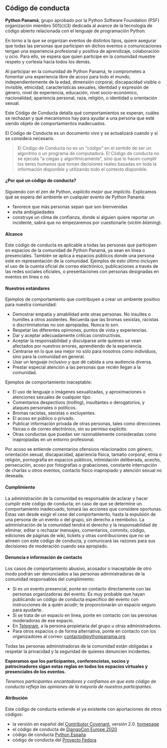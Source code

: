 ## Código de conducta ##

**Python Panamá**, grupo aprobado por la Python Software Foundation (PSF) organización miembro 501(c)(3) dedicada al avance de la tecnología de código abierto relacionada con el lenguaje de programación Python.

En torno a la que se organizan eventos de distintos tipos, quiere asegurar que todas las personas que participen en dichos eventos o comunicaciones tengan una experiencia profesional y positiva de aprendizaje, colaboración u ocio. Para ello, se espera que quien participe en la comunidad muestre respeto y cortesía hacia todos los demás.

Al participar en la comunidad de Python Panamá, te comprometes a fomentar una experiencia libre de acoso para todo el mundo, independientemente de la edad, dimensión corporal, discapacidad visible o invisible, etnicidad, características sexuales, identidad y expresión de género, nivel de experiencia, educación, nivel socio-económico, nacionalidad, apariencia personal, raza, religión, o identidad u orientación sexual.

Este Código de Conducta detalla qué comportamientos se esperan, cuáles se rechazan y qué mecanismos hay para ayudar a una persona que esté siendo objeto de comportamientos inadecuados.

El Código de Conducta es un documento vivo y se actualizará cuando y si se considera necesario.

> El Código de Conducta no es un *“código”* en el sentido de ser un algoritmo o un programa de computadora. El Código de conducta no se ejecuta "a ciegas y algorítmicamente", sino que lo hacen cumplir los seres humanos que toman decisiones reales basadas en toda la información disponible y utilizando todo el contexto disponible.

#### ¿Por qué un código de conducta? ####
Siguiendo con el zen de Python, *explícito mejor que implícito*. Explicamos qué se espera del ambiente en cualquier evento de Python Panamá:

- favorece que más personas sepan que son bienvenidas
- evita ambigüedades
- construye un clima de confianza, donde si alguien quiere reportar un incidente, sabrá que no empezaremos por cuestionarle (*victim blaming*).

#### Alcance ####
Este código de conducta es aplicable a todas las personas que participen en espacios de la comunidad de Python Panamá, ya sean en línea o presenciales. También se aplica a espacios públicos donde una persona esté en representación de la comunidad. Ejemplos de esto último incluyen el uso de la cuenta oficial de correo electrónico, publicaciones a través de las redes sociales oficiales, o presentaciones con personas designadas en eventos en línea o no.

#### Nuestros estándares ####
Ejemplos de comportamiento que contribuyen a crear un ambiente positivo para nuestra comunidad:

- Demostrar empatía y amabilidad ante otras personas. No insultes o humilles a otros asistentes. Recuerda que las bromas sexistas, racistas o discriminatorias no son apropiadas. Nunca lo son.
- Respetar las diferentes opiniones, puntos de vista y experiencias.
- Dar y aceptar adecuadamente críticas constructivas.
- Aceptar la responsabilidad y disculparse ante quienes se vean afectados por nuestros errores, aprendiendo de la experiencia.
- Centrarse en lo que sea mejor no sólo para nosotros como individuos, sino para la comunidad en general.
- Usar un lenguaje inclusivo y que dé cabida a una audiencia diversa.
- Prestar especial atención a las personas que recién llegan a la comunidad.

Ejemplos de comportamiento inaceptable:

- El uso de lenguaje o imágenes sexualizadas, y aproximaciones o atenciones sexuales de cualquier tipo.
- Comentarios despectivos (_trolling_), insultantes o derogatorios, y ataques personales o políticos.
- Bromas racistas, sexistas o excluyentes.
- El acoso en público o privado.
- Publicar información privada de otras personas, tales como direcciones físicas o de correo electrónico, sin su permiso explícito.
- Otras conductas que puedan ser razonablemente consideradas como inapropiadas en un entorno profesional.

Por acoso se entiende comentarios ofensivos relacionados con género, orientación sexual, discapacidad, apariencia física, tamaño corporal, etnia o religión, pornografía en espacios públicos, intimidación deliberada, acecho, persecución, acoso por fotografías o grabaciones, constante interrupción de charlas u otros eventos, contacto físico inapropiado y atención sexual no deseada.

#### Cumplimiento ####
La administración de la comunidad es responsable de aclarar y hacer cumplir este código de conducta; en caso de que se determine un comportamiento inadecuado, tomará las acciones que considere oportunas. Éstas van desde exigir el cese del comportamiento, hasta la expulsión de una persona de un evento o del grupo, sin derecho a reembolso. La administración de la comunidad tendrá el derecho y la responsabilidad de eliminar, editar o rechazar mensajes, comentarios, _commits_, código, ediciones de páginas de wiki, tickets y otras contribuciones que no se alineen con este código de conducta, y comunicará las razones para sus decisiones de moderación cuando sea apropiado.

#### Denuncia e información de contacto ####
Los casos de comportamiento abusivo, acosador o inaceptable de otro modo podrán ser denunciados a las personas administradoras de la comunidad responsables del cumplimiento:

- Si es un evento presencial, ponte en contacto directamente con las personas organizadoras del evento. Es muy probable que hayan publicando un código de conducta específico del evento con instrucciones de a quién acudir; te proporcionarán un espacio seguro para ayudarte.
- Si se trata de un espacio en línea, ponte en contacto con las personas moderadoras de ese espacio.
- En [Telegram](https://t.me/pythonpanama), a la persona propietaria del grupo u otras administradores.
- Para otros espacios o de forma alternativa, ponte en contacto con los organizadores al correo: [contacto@pythonpanama.org](mailto:contacto@pythonpanama.org)


Todas las personas administradoras de la comunidad están obligadas a respetar la privacidad y la seguridad de quienes denuncien incidentes.

**Esperamos que los participantes, conferencistas, socios y patrocinadores sigan estas reglas en todos los espacios virtuales y presenciales de los eventos.**

*Tenemos participantes encantadores y confiamos en que este código de conducta refleja las opiniones de la mayoría de nuestros participantes.*

#### Atribución ####
Este código de conducta extiende el ya existente con aportaciones de otros códigos:

- la versión en español del [Contributor Covenant](https://www.contributor-covenant.org/), versión 2.0. [homepage](https://www.contributor-covenant.org/es/version/2/0/code_of_conduct/)
- el código de conducta de [DjangoCon Europe 2020](https://2020.djangocon.eu/conduct/code_of_conduct/)
- código de conducta [Python España](https://www.es.python.org/pages/codigo-de-conducta.html)
- código de conducta del [Proyecto Fedora](https://docs.fedoraproject.org/en-US/project/code-of-conduct/)
